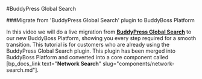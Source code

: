 #BuddyPress Global Search

###Migrate from 'BuddyPress Global Search' plugin to BuddyBoss Platform

In this video we will do a live migration from [**BuddyPress Global Search**](https://wordpress.org/plugins/buddypress-global-search/) to our new BuddyBoss Platform, showing you every step required for a smooth transition. This tutorial is for customers who are already using the BuddyPress Global Search plugin. This plugin has been merged into BuddyBoss Platform and converted into a core component called [bp_docs_link text="**Network Search**" slug="components/network-search.md"].